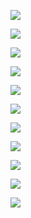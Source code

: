 [![](https://www.sourcexchange.net/storage/LbKwQ3ccOWE7BFty0jZl706o0h4uLcj7uRmmqJK0.png)](https://demo.nebula.style)

![](https://www.sourcexchange.net/storage/Lt8rF83vqLcJaqK0NwG7zSfj0T6rUJHFpJJ9f1t5.png)

![](https://www.sourcexchange.net/storage/gZaFeHliOXtlPeHZ61cvLlAWVfDTup6OWGpYwSq8.png)

![](https://www.sourcexchange.net/storage/YOuvxPkBXAC8z1zf5W2mqpgWFvs2XjPtY2EiGlLR.png)

![](https://www.sourcexchange.net/storage/45j2IUEaHNo1XmtqwvaFHgosXxCpjKgWkpRjW2ri.png)

![](https://www.sourcexchange.net/storage/ShJLkExS5J7ZkcIwjLMJpU2buQhDwIN7gSGCUAtU.png)

![](https://www.sourcexchange.net/storage/m0jNhrcX7KPrISfA0yxqjMFQmGUFDMsVV8CT5dXr.png)

![](https://github.com/user-attachments/assets/c205ce6b-e6d4-4ad1-8461-586add67a6c8)

![](https://github.com/user-attachments/assets/20fd1cf9-3b84-4aa4-8ae0-a52fb3eaeee4)

[![](https://www.sourcexchange.net/storage/eNCO0aaLlLgJwEpheVswX3JpkWSopmztJZ1Ix2zZ.png)](https://blueprint.zip)

[![](https://www.sourcexchange.net/storage/bgo1KJ39oFp5bC6ZMwJHBjYrcpYZVY3PcMbM8rME.png)](https://cdn.nebula.style/etc/policies/)
